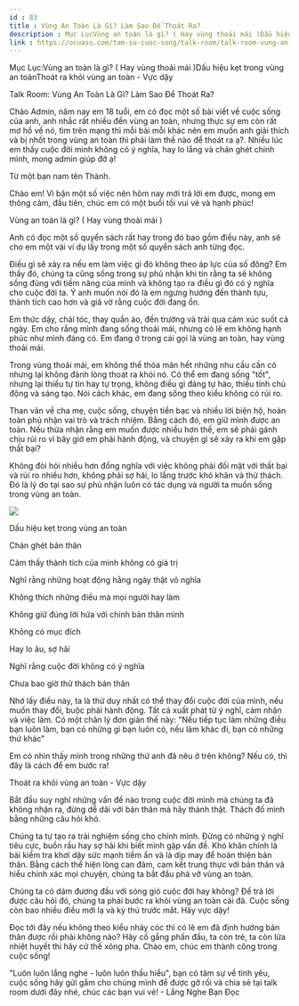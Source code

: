 ```yaml
---
id : 83
title : Vùng An Toàn Là Gì? Làm Sao Để Thoát Ra?
description : Mục LụcVùng an toàn là gì? ( Hay vùng thoải mái )Dấu hiệu kẹt trong vùng an toànThoát ra khỏi vùng an toàn - Vực dậy
link : https://ocuaso.com/tam-su-cuoc-song/talk-room/talk-room-vung-an-toan-la-gi-lam-sao-de-thoat-ra.html
---
```


Mục Lục:Vùng an toàn là gì? ( Hay vùng thoải mái )Dấu hiệu kẹt trong vùng
an toànThoát ra khỏi vùng an toàn - Vực dậy

Talk Room: Vùng An Toàn Là Gì? Làm Sao Để Thoát Ra?

Chào Admin, năm nay em 18 tuổi, em có đọc một số bài viết về cuộc sống của
anh, anh nhắc rất nhiều đến vùng an toàn, nhưng thực sự em còn rất mơ hồ
về nó, tìm trên mạng thì mỗi bài mỗi khác nên em muốn anh giải thích và
bị nhốt trong vùng an toàn thì phải làm thế nào để thoát ra ạ?. Nhiều lúc
em thấy cuộc đời mình không có ý nghĩa, hay lo lắng và chán ghét chính mình,
mong admin giúp đỡ ạ!

Từ một bạn nam tên Thành.

Chào em! Vì bận một số việc nên hôm nay mới trả lời em được, mong em thông
cảm, đầu tiên, chúc em có một buổi tối vui vẻ và hạnh phúc!

Vùng an toàn là gì? ( Hay vùng thoải mái )

Anh có đọc một số quyển sách rất hay trong đó bao gồm điều này, anh sẽ cho
em một vài ví dụ lấy trong một số quyển sách anh từng đọc.

Điều gì sẽ xảy ra nếu em làm việc gì đó không theo áp lực của số đông? Em
thấy đó, chúng ta cũng sống trong sự phủ nhận khi tin rằng ta sẽ không sống
đúng với tiềm năng của mình và không tạo ra điều gì đó có ý nghĩa cho cuộc
đời ta. Ý anh muốn nói đó là em ngưng hướng đến thành tựu, thành tích cao
hơn và giả vờ rằng cuộc đời đang ổn.

Em thức dậy, chải tóc, thay quần áo, đến trường và trải qua cảm xúc suốt
cả ngày. Em cho rằng mình đang sống thoải mái, nhưng có lẽ em không hạnh
phúc như mình đáng có. Em đang ở trong cái gọi là vùng an toàn, hay vùng
thoải mái.

Trong vùng thoải mái, em không thể thỏa mãn hết những nhu cầu cần có nhưng
lại không đành lòng thoát ra khỏi nó. Có thể em đang sống "tốt", nhưng lại
thiếu tự tin hay tự trọng, không điều gì đáng tự hào, thiếu tính chủ động
và sáng tạo. Nói cách khác, em đang sống theo kiểu không có rủi ro.

Than vãn về cha mẹ, cuộc sống, chuyện tiền bạc và nhiều lời biện hộ, hoàn
toàn phủ nhận vai trò và trách nhiệm. Bằng cách đó, em giữ mình được an
toàn. Nếu thừa nhận rằng em muốn được nhiều hơn thế, em sẽ phải gánh chịu
rủi ro vì bây giờ em phải hành động, và chuyện gì sẽ xảy ra khi em gặp thất
bại?

Không đòi hỏi nhiều hơn đồng nghĩa với việc không phải đối mặt với thất
bại và rủi ro nhiều hơn, không phải sợ hãi, lo lắng trước khó khăn và thử
thách. Đó là lý do tại sao sự phủ nhận luôn có tác dụng và người ta muốn
sống trong vùng an toàn.

![](https://ocuaso.com/wp-content/uploads/2016/01/talk-room-vung-an-toan-la-gi-lam-sao-de-thoat-ra.jpeg)

Dấu hiệu kẹt trong vùng an toàn

Chán ghét bản thân

Cảm thấy thành tích của mình không có giá trị

Nghĩ rằng những hoạt động hằng ngày thật vô nghĩa

Không thích những điều mà mọi người hay làm

Không giữ đúng lời hứa với chính bản thân mình

Không có mục đích

Hay lo âu, sợ hãi

Nghĩ rằng cuộc đời không có ý nghĩa

Chưa bao giờ thử thách bản thân

Nhớ lấy điều này, ta là thứ duy nhất có thể thay đổi cuộc đời của mình,
nếu muốn thay đổi, buộc phải hành động. Tất cả xuất phát từ ý nghĩ, cảm
nhận và việc làm. Có một chân lý đơn giản thế này: "Nếu tiếp tục làm những
điều bạn luôn làm, bạn có những gì bạn luôn có, nếu làm khác đi, bạn có
những thứ khác"

Em có nhìn thấy mình trong những thứ anh đã nêu ở trên không? Nếu có, thì
đây là cách để em bước ra!

Thoát ra khỏi vùng an toàn - Vực dậy

Bắt đầu suy nghĩ những vấn đề nào trong cuộc đời mình mà chúng ta đã không
nhận ra, đừng dễ dãi với bản thân mà hãy thành thật. Thách đố mình bằng
những câu hỏi khó.

Chúng ta tự tạo ra trải nghiệm sống cho chính mình. Đừng có những ý nghĩ
tiêu cực, buồn rầu hay sợ hãi khi biết mình gặp vấn đề. Khó khăn chính là
bài kiểm tra khơi dậy sức mạnh tiềm ẩn và là dịp may để hoàn thiện bản thân.
Bằng cách thể hiện lòng can đảm, cam kết trung thực với bản thân và hiểu
chính xác mọi chuyện, chúng ta bắt đầu phá vỡ vùng an toàn.

Chúng ta có dám đương đầu với sóng gió cuộc đời hay không? Để trả lời được
câu hỏi đó, chúng ta phải bước ra khỏi vùng an toàn cái đã. Cuộc sống còn
bao nhiều điều mới lạ và kỳ thú trước mắt. Hãy vực dậy!

Đọc tới đây nếu không theo kiểu nhảy cóc thì có lẽ em đã định hướng bản
thân được rồi phải không nào? Hãy cố gắng phấn đấu, ta còn trẻ, ta còn lửa
nhiệt huyết thì hãy cứ thế xông pha. Chào em, chúc em thành công trong cuộc
sống!

"Luôn luôn lắng nghe - luôn luôn thấu hiểu", bạn có tâm sự về tình yêu,
cuộc sống hãy gửi gắm cho chúng mình để được gỡ rối và chia sẻ tại talk
room dưới đây nhé, chúc các bạn vui vẻ! - Lắng Nghe Bạn Đọc